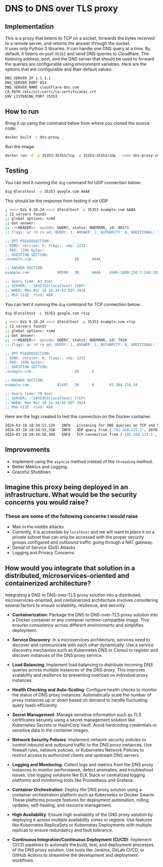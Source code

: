# DNS to DNS over TLS proxy

## Implementation

This is a proxy that listens to TCP on a socket, forwards the bytes received to a remote server, and returns the answer through the socket.  
It uses only Python 3 libraries.  It can handle one DNS query at a time.  By default, it listens on port `35353` and send DNS queries to Cloudflare.  The listening address, port, and the DNS server that should be used to forward the queries are configurable using environment variables.  Here are the options that are configurable and their default values:

```bash
DNS_SERVER_IP 1.1.1.1
DNS_SERVER_PORT 853
DNS_SERVER_NAME cloudflare-dns.com
CA_PATH /etc/ssl/certs/ca-certificates.crt
ENV LISTENING_PORT 35353
```

## How to run

Bring it up using the command below from where you cloned the source code:

```bash
docker build -t dns-proxy .
```

Run the image:

```bash
docker run -d -p 35353:35353/tcp -p 35353:35353/udp --name dns-proxy-instance --restart=always dns-proxy
```

## Testing

You can test it running the `dig` command for UDP connection below:

```bash
dig @localhost -p 35353 google.com AAAA
```

This should be the response from testing it via UDP

```bash
; <<>> DiG 9.18.24 <<>> @localhost -p 35353 example.com AAAA
; (2 servers found)
;; global options: +cmd
;; Got answer:
;; ->>HEADER<<- opcode: QUERY, status: NOERROR, id: 40171
;; flags: qr rd ra ad; QUERY: 1, ANSWER: 1, AUTHORITY: 0, ADDITIONAL: 1

;; OPT PSEUDOSECTION:
; EDNS: version: 0, flags:; udp: 1232
; PAD: (396 bytes)
;; QUESTION SECTION:
;example.com.                   IN      AAAA

;; ANSWER SECTION:
example.com.            80589   IN      AAAA    2606:2800:220:1:248:1893:25c8:1946

;; Query time: 83 msec
;; SERVER: ::1#35353(localhost) (UDP)
;; WHEN: Mon Mar 18 14:34:53 EDT 2024
;; MSG SIZE  rcvd: 468
```

You can test it running the `dig` command for TCP connection below:

```bash
dig @localhost -p 35353 google.com +tcp
```

```bash
; <<>> DiG 9.18.24 <<>> @localhost -p 35353 example.com +tcp
; (2 servers found)
;; global options: +cmd
;; Got answer:
;; ->>HEADER<<- opcode: QUERY, status: NOERROR, id: 7910
;; flags: qr rd ra ad; QUERY: 1, ANSWER: 1, AUTHORITY: 0, ADDITIONAL: 1

;; OPT PSEUDOSECTION:
; EDNS: version: 0, flags:; udp: 1232
; PAD: (408 bytes)
;; QUESTION SECTION:
;example.com.                   IN      A

;; ANSWER SECTION:
example.com.            81487   IN      A       93.184.216.34

;; Query time: 79 msec
;; SERVER: ::1#35353(localhost) (TCP)
;; WHEN: Mon Mar 18 14:34:56 EDT 2024
;; MSG SIZE  rcvd: 468
```

Here are the logs created to test the connection on the Docker container.

```bash
2024-03-18 18:34:51,134 - INFO - Listening for DNS queries on TCP and UDP port 35353
2024-03-18 18:34:53,338 - INFO - UDP query from ('192.168.127.1', 20703)
2024-03-18 18:34:56,340 - INFO - TCP connection from ('192.168.127.1', 45511)
```

## Improvements

- Implement using the `asyncio` method instead of the `threading` method.
- Better Metrics and Logging.
- Graceful Shutdown

## Imagine this proxy being deployed in an infrastructure.  What would be the security concerns you would raise?
  
### These are some of the following concerns I would raise

- Man in the middle attacks
- Currently, it is accessible by `localhost` and we will want to place it on a private subnet that can only be accessed with the proper
security groups configured and outbound traffic going through a NAT gateway.
- Denial of Service (DoS) Attacks
- Logging and Privacy Concerns

## How would you integrate that solution in a distributed, microservices-oriented and containerized architecture?

Integrating a DNS to DNS-over-TLS proxy solution into a distributed, microservices-oriented, and containerized architecture involves considering several factors to ensure scalability, resilience, and security.

- **Containerization**: Package the DNS to DNS-over-TLS proxy solution into a Docker container or any container runtime-compatible image. This ensures consistency across different environments and simplifies deployment.

- **Service Discovery**: In a microservices architecture, services need to discover and communicate with each other dynamically. Use a service discovery mechanism such as Kubernetes DNS or Consul to register and discover instances of the DNS proxy service.

- **Load Balancing**: Implement load balancing to distribute incoming DNS queries across multiple instances of the DNS proxy. This improves scalability and resilience by preventing overload on individual proxy instances.

- **Health Checking and Auto-Scaling**: Configure health checks to monitor the status of DNS proxy instances. Automatically scale the number of proxy instances up or down based on demand to handle fluctuating query loads efficiently.

- **Secret Management**: Manage sensitive information such as TLS certificates securely using a secret management solution like Kubernetes Secrets or HashiCorp Vault. Avoid hardcoding credentials or sensitive data in the container images.

- **Network Security Policies**: Implement network security policies to control inbound and outbound traffic to the DNS proxy instances. Use firewall rules, network policies, or Kubernetes Network Policies to restrict access to authorized clients and upstream DNS servers.

- **Logging and Monitoring**: Collect logs and metrics from the DNS proxy instances to monitor performance, detect anomalies, and troubleshoot issues. Use logging solutions like ELK Stack or centralized logging platforms and monitoring tools like Prometheus and Grafana.

- **Container Orchestration**: Deploy the DNS proxy solution using a container orchestration platform such as Kubernetes or Docker Swarm. These platforms provide features for deployment automation, rolling updates, self-healing, and resource management.

- **High Availability**: Ensure high availability of the DNS proxy solution by deploying it across multiple availability zones or regions. Use features like Kubernetes ReplicaSets or Kubernetes Deployments with multiple replicas to ensure redundancy and fault tolerance.

- **Continuous Integration/Continuous Deployment (CI/CD)**: Implement CI/CD pipelines to automate the build, test, and deployment processes of the DNS proxy solution. Use tools like Jenkins, GitLab CI/CD, or GitHub Actions to streamline the development and deployment workflows.